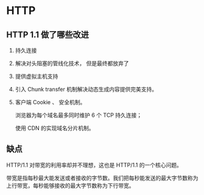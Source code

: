 # HTTP

## HTTP 1.1 做了哪些改进

1. 持久连接

2. 解决对头阻塞的管线化技术， 但是最终都放弃了

3. 提供虚拟主机支持

4. 引入 Chunk transfer 机制解决动态生成内容提供完美支持。

5. 客户端 Cookie 、 安全机制。

   浏览器为每个域名最多同时维护 6 个 TCP 持久连接；

   使用 CDN 的实现域名分片机制。

## 缺点

HTTP/1.1 对带宽的利用率却并不理想，这也是 HTTP/1.1 的一个核心问题。

带宽是指每秒最大能发送或者接收的字节数。我们把每秒能发送的最大字节数称为上行带宽，每秒能够接收的最大字节数称为下行带宽。
